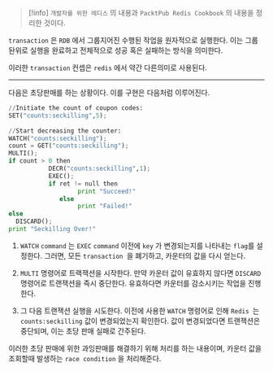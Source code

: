 
>[!info] `개발자를 위한 레디스` 의 내용과 `PacktPub Redis Cookbook` 의 내용을 정리한 것이다.

`transaction`  은 `RDB`  에서 그룹지어진 수행된 작업을 원자적으로 실행한다.
이는 그룹돤위로 실행을 완료하고 전체적으로 성공 혹은 실패하는 방식을 의미한다.

이러한 `transaction` 컨셉은 `redis` 에서 약간 다른의미로 사용된다.

---

다음은 초당판매를 하는 상황이다.
이를 구현은 다음처럼 이루어진다.

```python
//Initiate the count of coupon codes: 
SET("counts:seckilling",5);   
 
//Start decreasing the counter: 
WATCH("counts:seckilling");   
count = GET("counts:seckilling"); 
MULTI();  
if count > 0 then 
           DECR("counts:seckilling",1); 
           EXEC();   
           if ret != null then 
                   print "Succeed!" 
              else 
                   print "Failed!" 
else 
  DISCARD();   
print "Seckilling Over!" 
```

1. `WATCH` `command` 는 `EXEC` `command` 이전에 `key` 가 변경되는지를 나타내는 `flag`를 설정한다.  그러면, 모든 `transaction `을 폐기하고, 카운터의 값을 다시 얻는다.

2. `MULTI` 명령어로 트랙잭션을 시작한다. 만약 카운터 값이 유효하지 않다면 `DISCARD` 명령어로 트랜잭션을 즉시 중단한다. 유효하다면 카운터를 감소시키는 작업을 진행한다.

3. 그 다음 트랜잭션 실행을 시도한다. 이전에 사용한 `WATCH` 명령어로 인해 `Redis `는 `counts:seckilling` 값이 변경되었는지 확인한다. 값이 변경되었다면 트랜잭션은 중단되며, 이는 초당 판매 실패로 간주된다.

이러한 초당 판매에 위한 과잉판매를 해결하기 위해 처리를 하는 내용이며, 카운터 값을 조회할때 발생하는 `race condition` 을 처리해준다.




